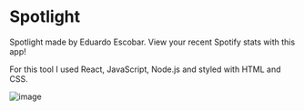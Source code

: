 # Spotlight
Spotlight made by Eduardo Escobar. View your recent Spotify stats with this app!

For this tool I used React, JavaScript, Node.js and styled with HTML and CSS.

![image](https://user-images.githubusercontent.com/93263961/139098193-1a6f3fbb-13fb-454a-843c-9077df2f4358.png)
